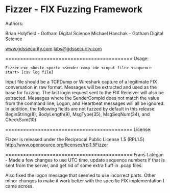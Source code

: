 Fizzer - FIX Fuzzing Framework
===========================================
Authors: 

Brian Holyfield - Gotham Digital Science 
Michael Hanchak - Gotham Digital Science 

www.gdssecurity.com
labs@gdssecurity.com

===========================================
Usage:

    Fizzer.exe <host> <port> <sender-comp-id> <input file> <sequence start> [csv log file]

Input file should be a TCPDump or Wireshark capture of a legitimate FIX conversation in raw format.  Messages will be extracted and used as the base for fuzzing.  The last login request sent to the FIX Receiver will also be extracted.  Messages where the SenderCompId does not match the value from the command line, Logon, and Heartbeat messages will all be ignored.  In addition, the following fields are not fuzzed by default in this release: BeginString(8), BodyLength(9), MsgType(35), MsgSeqNum(34), and CheckSum(10)   

===========================================
License:
 
Fizzer is released under the Reciprocal Public License 1.5 (RPL1.5)
http://www.opensource.org/licenses/rpl1.5Fizzer

===========================================
Frans Lategan - Made a few changes to use UTC time, update sequence numbers if that is sent from the server, and get rid of some extra fluff in .pcap files.

Also fixed the logon message that seemed to use incorrect parts.
Other minor changes to make it work better with the specific FIX implementation I came across.
